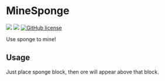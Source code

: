 # MineSponge
[![](https://poggit.pmmp.io/ci.shield/MCPE-PC/MineSponge/MineSponge)](https://poggit.pmmp.io/ci/MCPE-PC/MineSponge)
[![](https://poggit.pmmp.io/shield.state/MineSponge)](https://poggit.pmmp.io/p/MineSponge)
[![GitHub license](https://img.shields.io/github/license/MCPE-PC/MineSponge.svg)](https://github.com/MCPE-PC/MineSponge/blob/master/LICENSE)

Use sponge to mine!
## Usage
Just place sponge block, then ore will appear above that block.
